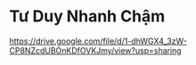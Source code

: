 # Tư Duy Nhanh Chậm
https://drive.google.com/file/d/1-dhWGX4_3zW-CP8NZcdUBOnKDfOVKJmy/view?usp=sharing
